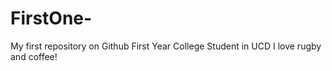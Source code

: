 # FirstOne-
My first repository on Github 
First Year College Student in UCD 
I love rugby and coffee!

